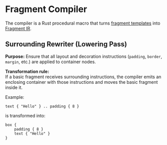 # Fragment Compiler

The compiler is a Rust procedural macro that turns [fragment templates](../10_language/00_dsl.md) into [Fragment IR](fir.md).

## Surrounding Rewriter (Lowering Pass)

**Purpose:**
Ensure that all layout and decoration instructions (`padding`, `border`, `margin`, etc.)
are applied to container nodes.

**Transformation rule:**  
If a basic fragment receives surrounding instructions,
the compiler emits an enclosing container with those instructions
and moves the basic fragment inside it.

Example:

```frel
text { "Hello" } .. padding { 8 }
```

is transformed into:

```frel
box {
    padding { 8 }
    text { "Hello" }
}
```
